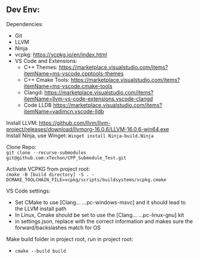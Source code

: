Dev Env:
---
Dependencies:
- Git
- LLVM
- Ninja
- vcpkg: https://vcpkg.io/en/index.html
- VS Code and Extensions:
	- C++ Themes: https://marketplace.visualstudio.com/items?itemName=ms-vscode.cpptools-themes
	- C++ Cmake Tools: https://marketplace.visualstudio.com/items?itemName=ms-vscode.cmake-tools
	- Clangd: https://marketplace.visualstudio.com/items?itemName=llvm-vs-code-extensions.vscode-clangd
	- Code LLDB https://marketplace.visualstudio.com/items?itemName=vadimcn.vscode-lldb


Install LLVM: https://github.com/llvm/llvm-project/releases/download/llvmorg-16.0.6/LLVM-16.0.6-win64.exe
<br>Install Ninja, use Winget: `Winget install Ninja-build.Ninja`

Clone Repo:
<br>`git clone --recurse-submodules git@github.com:xTechon/CPP_Submodule_Test.git`

Activate VCPKG from project root:
<br>`cmake -B [build directory] -S . -DCMAKE_TOOLCHAIN_FILE=vcpkg/scripts/buildsystems/vcpkg.cmake`

VS Code settings:
- Set CMake to use [Clang... ...pc-windows-msvc] and it should lead to the LLVM install path
- In Linux, Cmake should be set to use the [Clang... ...pc-linux-gnu] kit
- in settings.json, replace <path to repo> with the correct information and makes sure the forward/backslashes match for OS

Make build folder in project root, run in project root:
- `cmake --build build`
